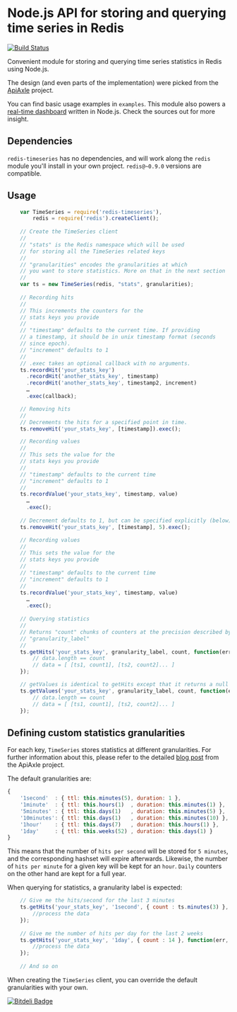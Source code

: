 # Node.js API for storing and querying time series in Redis

[![Build Status][travis-image]][travis]

Convenient module for storing and querying time series statistics in Redis using Node.js.

The design (and even parts of the implementation) were picked from the [ApiAxle](http://blog.apiaxle.com/post/storing-near-realtime-stats-in-redis/) project.

You can find basic usage examples in `examples`. This module also powers a [real-time dashboard](https://github.com/tonyskn/node-dashboard) written in Node.js. Check the sources out for more insight.

## Dependencies

`redis-timeseries` has no dependencies, and will work along the `redis` module you'll install in your own project. `redis@~0.9.0` versions are compatible.

## Usage

```javascript
	var TimeSeries = require('redis-timeseries'),
		redis = require('redis').createClient();
		
	// Create the TimeSeries client
	//
	// "stats" is the Redis namespace which will be used
	// for storing all the TimeSeries related keys
    //
	// "granularities" encodes the granularities at which
	// you want to store statistics. More on that in the next section
	//
	var ts = new TimeSeries(redis, "stats", granularities);
	
	// Recording hits
	//
	// This increments the counters for the
	// stats keys you provide
	//
	// "timestamp" defaults to the current time. If providing
	// a timestamp, it should be in unix timestamp format (seconds
	// since epoch).
    // "increment" defaults to 1
	//
	// .exec takes an optional callback with no arguments.
	ts.recordHit('your_stats_key')
	  .recordHit('another_stats_key', timestamp)
      .recordHit('another_stats_key', timestamp2, increment)
	  …
	  .exec(callback);

    // Removing hits
    //
    // Decrements the hits for a specified point in time.
    ts.removeHit('your_stats_key', [timestamp]).exec();

    // Recording values
	//
	// This sets the value for the
	// stats keys you provide
	//
	// "timestamp" defaults to the current time
    // "increment" defaults to 1
	//
	ts.recordValue('your_stats_key', timestamp, value)
	  …
	  .exec();
    
    // Decrement defaults to 1, but can be specified explicitly (below).
    ts.removeHit('your_stats_key', [timestamp], 5).exec();

    // Recording values
	//
	// This sets the value for the
	// stats keys you provide
	//
	// "timestamp" defaults to the current time
    // "increment" defaults to 1
	//
	ts.recordValue('your_stats_key', timestamp, value)
	  …
	  .exec();
	  
	// Querying statistics
	//
	// Returns "count" chunks of counters at the precision described by
	// "granularity_label"
	// 
	ts.getHits('your_stats_key', granularity_label, count, function(err, data) {
		// data.length == count
		// data = [ [ts1, count1], [ts2, count2]... ]
	});

	// getValues is identical to getHits except that it returns a null value for unset timestamps
	ts.getValues('your_stats_key', granularity_label, count, function(err, data) {
		// data.length == count
		// data = [ [ts1, count1], [ts2, count2]... ]
	});
```

## Defining custom statistics granularities

For each key, `TimeSeries` stores statistics at different granularities. For further information about this, please refer to the detailed [blog post](http://blog.apiaxle.com/post/storing-near-realtime-stats-in-redis/) from the ApiAxle project.

The default granularities are:

```javascript
{
    '1second'  : { ttl: this.minutes(5), duration: 1 },
    '1minute'  : { ttl: this.hours(1)  , duration: this.minutes(1) },
    '5minutes' : { ttl: this.days(1)   , duration: this.minutes(5) },
    '10minutes': { ttl: this.days(1)   , duration: this.minutes(10) },
    '1hour'    : { ttl: this.days(7)   , duration: this.hours(1) },
    '1day'     : { ttl: this.weeks(52) , duration: this.days(1) }
}
```

This means that the number of `hits per second` will be stored for `5 minutes`, and the corresponding hashset will expire afterwards.  Likewise, the number of `hits per minute` for a given key will be kept for an `hour`.  `Daily` counters on the other hand are kept for a full year.

When querying for statistics, a granularity label is expected:

```javascript
	// Give me the hits/second for the last 3 minutes
	ts.getHits('your_stats_key', '1second', { count : ts.minutes(3) }, function(err, data){
		//process the data
	});
	
	// Give me the number of hits per day for the last 2 weeks
	ts.getHits('your_stats_key', '1day', { count : 14 }, function(err, data){
		//process the data
	});
	
	// And so on
```

When creating the `TimeSeries` client, you can override the default granularities with your own. 


[![Bitdeli Badge](https://d2weczhvl823v0.cloudfront.net/tonyskn/node-redis-timeseries/trend.png)](https://bitdeli.com/free "Bitdeli Badge")

[travis]: http://travis-ci.org/tonyskn/node-redis-timeseries
[travis-image]: https://travis-ci.org/tonyskn/node-redis-timeseries.png
